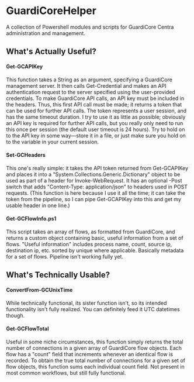 # GuardiCoreHelper
A collection of Powershell modules and scripts for GuardiCore Centra administration and management.

## What's Actually Useful?
#### Get-GCAPIKey
This function takes a String as an argument, specifying a GuardiCore management server. It then calls Get-Credential and makes an API authentication request to the server specified using the user-provided credentials. To make GuardiCore API calls, an API key must be included in the headers. Thus, this first API call must be made; it returns a token that can be used for further API calls. The token represents a user session, and has the same timeout duration. I try to use it as little as possible; obviously an API key is required for further API calls, but you really only need to run this once per session (the default user timeout is 24 hours). Try to hold on to the API key in some way—store it in a file, or just make sure you hold on to the variable in your current session.

#### Set-GCHeaders
This one's really simple: it takes the API token returned from Get-GCAPIKey and places it into a "System.Collections.Generic.Dictionary" object to be used as part of a header for Invoke-WebRequest. It has an optional -Post switch that adds "Content-Type: application/json" to headers used in POST requests. (This function is here because I use it all the time; it can take the token from the pipeline, so I can pipe Get-GCAPIKey into this and get my usable header in one line.)

#### Get-GCFlowInfo.ps1
This script takes an array of flows, as formatted from GuardiCore, and returns a custom object containing basic, useful information from a set of flows. "Useful information" includes process name, count, source ip, destination ip, etc. sorted by unique where applicable. Basically metadata for a set of flows. Pipeline isn't working fully yet.

## What's Technically Usable?
#### ConvertFrom-GCUnixTime
While technically functional, its sister function isn't, so its intended functionality isn't fully realized. You can definitely feed it UTC datetimes though.

#### Get-GCFlowTotal
Useful in some niche circumstances, this function simply returns the total number of connections in a given array of GuardiCore flow objects. Each flow has a "count" field that increments whenever an identical flow is recorded. To obtain the true total number of connections for a given set of flow objects, this function sums each individual count field. Not present in most common workflows, but still fully functional.
